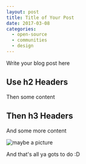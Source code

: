 ```yaml
---
layout: post
title: Title of Your Post
date: 2017-03-08
categories:
  - open-source
  - communities
  - design
---
```


Write your blog post here

## Use h2 Headers

Then some content

## Then h3 Headers

And some more content

![maybe a picture](/images/articles/your-image.png)

And that's all ya gots to do :D
